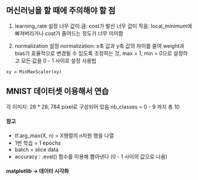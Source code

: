 ## 머신러닝을 할 때에 주의해야 할 점
1. learning_rate 설정
너무 값이 큼: cost가 발산
너무 값이 작음: local_minimum에 빠져버리거나 cost가 줄어드는 정도가 너무 미미함

2. normalization 설정
normalization:
x축 값과 y축 값의 차이를 줄여 weight과 bias가 효율적으로 변경될 수 있도록 조정하는 것,
max = 1, min = 0으로 설정하고 모든 값을 0 - 1 사이로 설정
사용법
```
xy = MinMaxScaler(xy)
```

## MNIST 데이터셋 이용해서 연습
각 이미지: 28 * 28, 784 pixel로 구성되어 있음
nb_classes = 0 - 9 까지 총 10

#### 참고
* tf.arg_max(X, n) = X행렬의 n차원 행을 나열
* 1번 학습 = 1 epochs
* batch = slice data
* accuracy : .eval() 함수를 이용해 뽑아낸다 (0 - 1 사이의 값으로 나옴)

#### matplotlib -> 데이터 시각화

